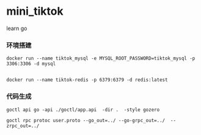 # mini_tiktok
learn go

### 环境搭建
```shell
docker run --name tiktok_mysql -e MYSQL_ROOT_PASSWORD=tiktok_mysql -p 3306:3306 -d mysql


docker run --name tiktok-redis -p 6379:6379 -d redis:latest
````

###  代码生成
```shell
goctl api go -api ./goctl/app.api  -dir .  -style gozero

goctl rpc protoc user.proto --go_out=../ --go-grpc_out=../  --zrpc_out=../
```